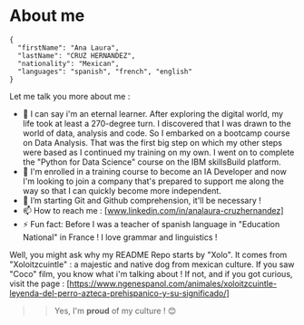 # About me

```
{
  "firstName": "Ana Laura",
  "lastName": "CRUZ HERNANDEZ",
  "nationality": "Mexican",
  "languages": "spanish", "french", "english"
}
```
Let me talk you more about me :
- 👀 I can say i'm an eternal learner. After exploring the digital world, my life took at least a 270-degree turn. I discovered that I was drawn to the world of data, analysis and code. So I embarked on a bootcamp course on Data Analysis. That was the first big step on which my other steps were based as I continued my training on my own. I went on to complete the "Python for Data Science" course on the IBM skillsBuild platform.
- 🌱 I'm enrolled in a training course to become an IA Developer and now I'm looking to join a company that's prepared to support me along the way so that I can quickly become more independent.
- 🌱 I’m starting Git and Github comprehension, it'll be necessary ! 
- 📫 How to reach me : [www.linkedin.com/in/analaura-cruzhernandez]
- ⚡ Fun fact: Before I was a teacher of spanish language in "Education National" in France ! I love grammar and linguistics ! 

Well, you might ask why my README Repo starts by "Xolo". It comes from "Xoloitzcuintle" : a majestic and native dog from mexican culture. If you saw "Coco" film, you know what i'm talking about ! 
If not, and if you got curious, visit the page : [https://www.ngenespanol.com/animales/xoloitzcuintle-leyenda-del-perro-azteca-prehispanico-y-su-significado/]

>> Yes, I'm **proud** of my culture ! :blush: 



